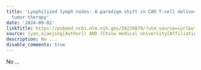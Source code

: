```yaml
---
title: 'Lyophilized lymph nodes: A paradigm shift in CAR T-cell delivery for solid
  tumor therapy'
date: '2024-09-02'
linkTitle: https://pubmed.ncbi.nlm.nih.gov/39220879/?utm_source=curl&utm_medium=rss&utm_campaign=pubmed-2&utm_content=1T5FW5K6kI7Ui-YFfm6b8NuT1rAqMfZcYcvuOELhU7ZdLYMMmI&fc=20220727230845&ff=20240902183111&v=2.18.0.post9+e462414
source: (yan,xiaojing[Author]) AND (China medical university[Affiliation])
description: No ...
disable_comments: true
---
```

No ...